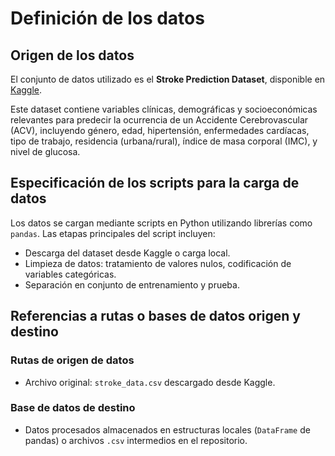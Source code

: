 # Definición de los datos

## Origen de los datos
El conjunto de datos utilizado es el **Stroke Prediction Dataset**, disponible en [Kaggle](https://www.kaggle.com/datasets/fedesoriano/stroke-prediction-dataset).

Este dataset contiene variables clínicas, demográficas y socioeconómicas relevantes para predecir la ocurrencia de un Accidente Cerebrovascular (ACV), incluyendo género, edad, hipertensión, enfermedades cardíacas, tipo de trabajo, residencia (urbana/rural), índice de masa corporal (IMC), y nivel de glucosa.

## Especificación de los scripts para la carga de datos
Los datos se cargan mediante scripts en Python utilizando librerías como `pandas`. Las etapas principales del script incluyen:
- Descarga del dataset desde Kaggle o carga local.
- Limpieza de datos: tratamiento de valores nulos, codificación de variables categóricas.
- Separación en conjunto de entrenamiento y prueba.

## Referencias a rutas o bases de datos origen y destino

### Rutas de origen de datos
- Archivo original: `stroke_data.csv` descargado desde Kaggle.

### Base de datos de destino
- Datos procesados almacenados en estructuras locales (`DataFrame` de pandas) o archivos `.csv` intermedios en el repositorio.
